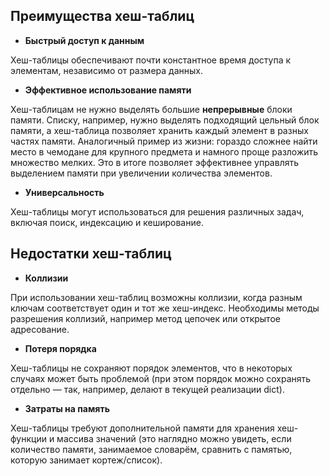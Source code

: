 ## Преимущества хеш-таблиц
- **Быстрый доступ к данным**

Хеш-таблицы обеспечивают почти константное время доступа к элементам, независимо от размера данных.
- **Эффективное использование памяти**

Хеш-таблицам не нужно выделять большие **непрерывные** блоки памяти. 
Списку, например, нужно выделять подходящий цельный блок памяти, а хеш-таблица позволяет хранить каждый элемент 
в разных частях памяти. 
Аналогичный пример из жизни: гораздо сложнее найти место в чемодане для крупного предмета и намного проще 
разложить множество мелких. Это в итоге позволяет эффективнее управлять выделением памяти 
при увеличении количества элементов.
- **Универсальность**

Хеш-таблицы могут использоваться для решения различных задач, включая поиск, индексацию и кеширование.
## Недостатки хеш-таблиц
- **Коллизии**

При использовании хеш-таблиц возможны коллизии, когда разным ключам соответствует один и тот же хеш-индекс. 
Необходимы методы разрешения коллизий, например метод цепочек или открытое адресование.
- **Потеря порядка**

Хеш-таблицы не сохраняют порядок элементов, что в некоторых случаях может быть проблемой 
(при этом порядок можно сохранять отдельно — так, например, делают в текущей реализации dict).
- **Затраты на память**

Хеш-таблицы требуют дополнительной памяти для хранения хеш-функции и массива значений 
(это наглядно можно увидеть, если количество памяти, занимаемое словарём, сравнить с памятью, 
которую занимает кортеж/список).